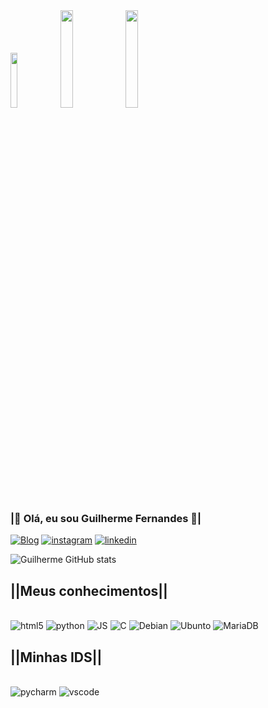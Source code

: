 <div style="display:inline_block">
    <img src="https://media1.giphy.com/media/3oEduYuCeCqUHRPUbu/giphy.gif" width="15%">
    <img src="https://media.giphy.com/media/h6liiBnHX1d1ymoctK/giphy.gif" width="20%">
    <img src="https://media.giphy.com/media/1BGRBkRdQe995A3JxB/giphy.gif" width="20%">
</div>

### <b>|🎃 Olá, eu sou Guilherme Fernandes 🎃|</b>
[![Blog](https://img.shields.io/website?label=Meucurriculo.com&style=for-the-badge&url=https://sujeitoprogramador.com )](https://ceub.zoser.works/index.php/curriculo/)
[![instagram](https://img.shields.io/badge/Instagram-9400D3?style=for-the-badge&logo=instagram&logoColor=white)](https://www.instagram.com/guilhermehzf/)
[![linkedin](https://img.shields.io/badge/LinkedIn-800080?style=for-the-badge&logo=linkedin&logoColor=white)](https://www.linkedin.com/in/guilherme-henrique-fernandes-3593b5244/)

![Guilherme GitHub stats](https://github-readme-stats.vercel.app/api?username=Guilhermehzf&show_icons=true&theme=nightowl)

## <b>||Meus conhecimentos||</b>

<div style="display: inline_block"><br/>
  <img aling="center" alt="html5"src="https://img.shields.io/badge/HTML5-9400D3?style=for-the-badge&logo=html5&logoColor=white"/>
  <img aling="center" alt="python"src="https://img.shields.io/badge/Python-9400D3?style=for-the-badge&logo=python&logoColor=white"/>
  <img aling="center" alt="JS"src="https://img.shields.io/badge/JavaScript-9400D3?style=for-the-badge&logo=javascript&logoColor=black"/>
  <img aling="center" alt="C"src="https://img.shields.io/badge/C-9400D3?style=for-the-badge&logo=c&logoColor=white"/>
  <img aling="center" alt="Debian"src="https://img.shields.io/badge/Debian-9400D3?style=for-the-badge&logo=debian&logoColor=white"/>
  <img aling="center" alt="Ubunto"src="https://img.shields.io/badge/Ubuntu-9400D3?style=for-the-badge&logo=ubuntu&logoColor=white"/>
  <img aling="center" alt="MariaDB"src="https://img.shields.io/badge/MariaDB-9400D3?style=for-the-badge&logo=mariadb&logoColor=white"/>
</div>

## <b>||Minhas IDS||</b>
<div style="display: inline_block"><br/>
  <img aling="center" alt="pycharm"src="https://img.shields.io/badge/PyCharm-9400D3.svg?&style=for-the-badge&logo=PyCharm&logoColor=white"/>
  <img aling="center" alt="vscode" src="https://img.shields.io/badge/Visual_Studio_Code-9400D3?style=for-the-badge&logo=visual%20studio%20code&logoColor=white">
</div>
